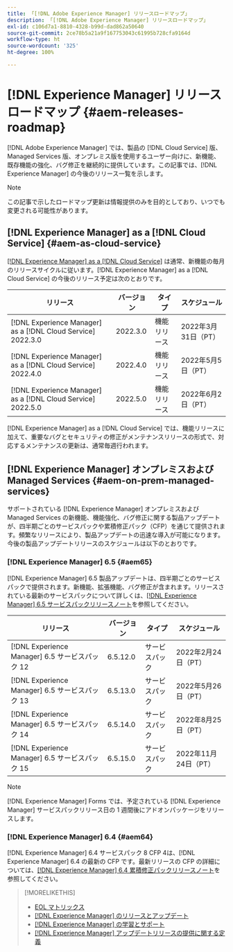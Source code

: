 ```yaml
---
title: 「[!DNL Adobe Experience Manager] リリースロードマップ」
description: 「[!DNL Adobe Experience Manager] リリースロードマップ」
exl-id: c106d7a1-8810-4328-b99d-dad862a50640
source-git-commit: 2ce78b5a21a9f167753043c61995b728cfa9164d
workflow-type: ht
source-wordcount: '325'
ht-degree: 100%

---
```


# [!DNL Experience Manager] リリースロードマップ {#aem-releases-roadmap}

[!DNL Adobe Experience Manager] では、製品の [!DNL Cloud Service] 版、Managed Services 版、オンプレミス版を使用するユーザー向けに、新機能、既存機能の強化、バグ修正を継続的に提供しています。この記事では、[!DNL Experience Manager] の今後のリリース一覧を示します。

>[!NOTE]
>
>この記事で示したロードマップ更新は情報提供のみを目的としており、いつでも変更される可能性があります。

## [!DNL Experience Manager] as a [!DNL Cloud Service] {#aem-as-cloud-service}

[[!DNL Experience Manager] as a [!DNL Cloud Service]](https://experienceleague.adobe.com/docs/experience-manager-cloud-service/release-notes/home.html?lang=ja) は通常、新機能の毎月のリリースサイクルに従います。[!DNL Experience Manager] as a [!DNL Cloud Service] の今後のリリース予定は次のとおりです。

| リリース | バージョン | タイプ | スケジュール |
|---|---|---|---|
| [!DNL Experience Manager] as a [!DNL Cloud Service] 2022.3.0 | 2022.3.0 | 機能リリース | 2022年3月31日（PT） |
| [!DNL Experience Manager] as a [!DNL Cloud Service] 2022.4.0 | 2022.4.0 | 機能リリース | 2022年5月5日（PT） |
| [!DNL Experience Manager] as a [!DNL Cloud Service] 2022.5.0 | 2022.5.0 | 機能リリース | 2022年6月2日（PT） |

[!DNL Experience Manager] as a [!DNL Cloud Service] では、機能リリースに加えて、重要なバグとセキュリティの修正がメンテナンスリリースの形式で、対応するメンテナンスの更新は、通常毎週行われます。

## [!DNL Experience Manager] オンプレミスおよび Managed Services {#aem-on-prem-managed-services}

サポートされている [!DNL Experience Manager] オンプレミスおよび Managed Services の新機能、機能強化、バグ修正に関する製品アップデートが、四半期ごとのサービスパックや累積修正パック（CFP）を通じて提供されます。頻繁なリリースにより、製品アップデートの迅速な導入が可能になります。今後の製品アップデートリリースのスケジュールは以下のとおりです。

### [!DNL Experience Manager] 6.5 {#aem65}

[!DNL Experience Manager] 6.5 製品アップデートは、四半期ごとのサービスパックで提供されます。新機能、拡張機能、バグ修正が含まれます。リリースされている最新のサービスパックについて詳しくは、[[!DNL Experience Manager] 6.5 サービスパックリリースノート](https://experienceleague.adobe.com/docs/experience-manager-65/release-notes/service-pack/sp-release-notes.html?lang=ja)を参照してください。

| リリース | バージョン | タイプ | スケジュール |
|---|---|---|---|
| [!DNL Experience Manager] 6.5 サービスパック 12 | 6.5.12.0 | サービスパック | 2022年2月24日（PT） |
| [!DNL Experience Manager] 6.5 サービスパック 13 | 6.5.13.0 | サービスパック | 2022年5月26日（PT） |
| [!DNL Experience Manager] 6.5 サービスパック 14 | 6.5.14.0 | サービスパック | 2022年8月25日（PT） |
| [!DNL Experience Manager] 6.5 サービスパック 15 | 6.5.15.0 | サービスパック | 2022年11月24日（PT） |


>[!NOTE]
>
>[!DNL Experience Manager] Forms では、予定されている [!DNL Experience Manager] サービスパックリリース日の 1 週間後にアドオンパッケージをリリースします。

### [!DNL Experience Manager] 6.4 {#aem64}

[!DNL Experience Manager] 6.4 サービスパック 8 CFP 4は、[!DNL Experience Manager] 6.4 の最新の CFP です。最新リリースの CFP の詳細については、[[!DNL Experience Manager] 6.4 累積修正パックリリースノート](https://experienceleague.adobe.com/docs/experience-manager-64/release-notes/cfp-release-notes.html?lang=ja)を参照してください。

>[!MORELIKETHIS]
>
>* [EOL マトリックス](https://helpx.adobe.com/jp/support/programs/eol-matrix.html)
>* [[!DNL Experience Manager] のリリースとアップデート](https://helpx.adobe.com/jp/experience-manager/aem-releases-updates.html)
>* [[!DNL Experience Manager]  の学習とサポート](https://experienceleague.adobe.com/docs/experience-manager-cloud-service.html?lang=ja)
>* [[!DNL Experience Manager] アップデートリリースの提供に関する定義](/help/update-release-vehicle-definitions.md)

